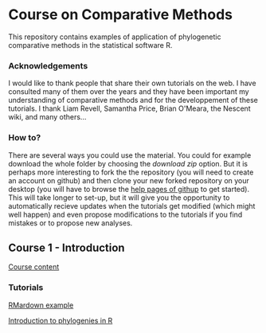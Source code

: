 # Course on Comparative Methods

This repository contains examples of application of phylogenetic comparative methods in the statistical software R.

### Acknowledgements

I would like to thank people that share their own tutorials on the web. I have consulted many of them over the years and they have been important my understanding of comparative methods and for the developpement of these tutorials. I thank Liam Revell, Samantha Price, Brian O'Meara, the Nescent wiki, and many others...

### How to?

There are several ways you could use the material. You could for example download the whole folder by choosing the *download zip* option. But it is perhaps more interesting to fork the the repository (you will need to create an account on github) and then clone your new forked repository on your desktop (you will have to browse the [help pages of githup](help.github.com) to get started). This will take longer to set-up, but it will give you the opportunity to automatically recieve updates when the tutorials get modified (which might well happen) and even propose modifications to the tutorials if you find mistakes or to propose new analyses.

## Course 1 - Introduction

[Course content](./course1/)

### Tutorials

[RMardown example](http://htmlpreview.github.com/?http://github.com/simjoly/CourseComparativeMethods/blob/master/course1/First_RMarkdown_Document.html)

[Introduction to phylogenies in R](http://htmlpreview.github.com/?http://github.com/simjoly/CourseComparativeMethods/blob/master/course1/Introduction_phylo.html)
